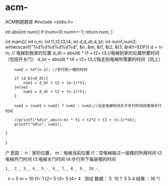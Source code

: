 # acm-
ACM例题题库
#include <stdio.h>

int abs(int num){
	if (num<0)
		num*=-1;
	return num;
}

int main(){
	int n,m;
	int t1,t2,t3,t4;
	int d,d_dt,d_bt;
	int num1,num2;
	while(scanf("%d%d%d%d%d%d", &n, &m, &t1, &t2, &t3, &t4)!=EOF){
		d = n-m; // 电梯到我家的位置
		d_dt = abs(d) * t1 + t2+ t3;//电梯到家的位置所要时间（包括开关门）
		d_bt = abs(d) * t4 + t2+ t3;//我走到电梯所需要的时间（同上）

		num2 = t4*(n-1); //步行到一楼的时间

        if (d_bt<d_dt){
            num1 = d_bt + t2 + (m-1)*t1;
        }else{
            num1 = d_dt + t2 + (n-1)*t1;
        }

		num1 = (num1 < num2) ? num1 : num2;//当坐电梯时间大于步行时间则使用步行时间

		//printf("%d\n",abs(n-m) * t1 + t2*2 + t3 + (n-1)*t4);
		printf("%d\n", num1);

	}

}


/*
思路：
n：家的位置， m：电梯当前位置
t1：空电梯每过一层楼的所用时间		t2:电梯开门时间		t3:电梯关门时间		t4:步行所下每层楼的时间

	1__ 2__ 3__ 4__ 5_-_ 6__ 7__ 8__ 9__ 10_-_
 
n = 5	m = 10
t1= 1	t2= 5	t3= 5	t4= 4
 
测试 数据：
5  10
1  5 5 4
结果 ：16
*/
